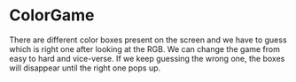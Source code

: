 # ColorGame

There are different color boxes present on the screen and we have to guess which is right one after looking at the RGB. We can change the game from easy to hard and vice-verse. If we keep guessing the wrong one, the boxes will disappear until the right one pops up. 
